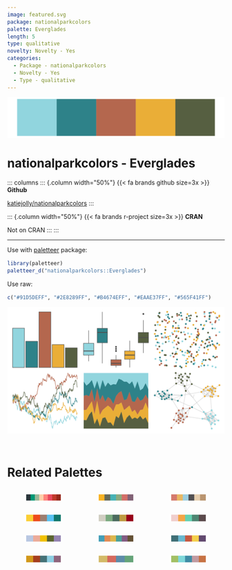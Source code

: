```yaml
---
image: featured.svg
package: nationalparkcolors
palette: Everglades
length: 5
type: qualitative
novelty: Novelty - Yes
categories:
  - Package - nationalparkcolors
  - Novelty - Yes
  - Type - qualitative
---
```


![](featured.svg)

# nationalparkcolors - Everglades 

::: columns
::: {.column width="50%"}
{{< fa brands github size=3x >}}
**Github**

[katiejolly/nationalparkcolors](https://github.com/katiejolly/nationalparkcolors)
:::

::: {.column width="50%"}
{{< fa brands r-project size=3x >}}
**CRAN**

Not on CRAN
:::
:::

<hr> 

Use with [paletteer](https://emilhvitfeldt.github.io/paletteer/) package:

```r
library(paletteer)
paletteer_d("nationalparkcolors::Everglades")
```

Use raw:

```r
c("#91D5DEFF", "#2E8289FF", "#B4674EFF", "#EAAE37FF", "#565F41FF")
``` 

![](examples.svg) 

<br>

# Related Palettes

<div class="list" style="display: grid; grid-template-columns: auto auto auto;"> <figure class="figure">
<a href="../../awtools/a_palette/"> <img src="../../awtools/a_palette/featured.svg" style="width: 100%;" class="figure-img"></a>
</figure> <figure class="figure">
<a href="../../ggthemes/excel_Badge/"> <img src="../../ggthemes/excel_Badge/featured.svg" style="width: 100%;" class="figure-img"></a>
</figure> <figure class="figure">
<a href="../../yarrr/decision/"> <img src="../../yarrr/decision/featured.svg" style="width: 100%;" class="figure-img"></a>
</figure> <figure class="figure">
<a href="../../yarrr/nemo/"> <img src="../../yarrr/nemo/featured.svg" style="width: 100%;" class="figure-img"></a>
</figure> <figure class="figure">
<a href="../../lisa/MarcelDuchamp/"> <img src="../../lisa/MarcelDuchamp/featured.svg" style="width: 100%;" class="figure-img"></a>
</figure> <figure class="figure">
<a href="../../fishualize/Halichoeres_radiatus/"> <img src="../../fishualize/Halichoeres_radiatus/featured.svg" style="width: 100%;" class="figure-img"></a>
</figure> <figure class="figure">
<a href="../../calecopal/superbloom1/"> <img src="../../calecopal/superbloom1/featured.svg" style="width: 100%;" class="figure-img"></a>
</figure> <figure class="figure">
<a href="../../ggthemes/excel_Headlines/"> <img src="../../ggthemes/excel_Headlines/featured.svg" style="width: 100%;" class="figure-img"></a>
</figure> <figure class="figure">
<a href="../../lisa/MarcChagall/"> <img src="../../lisa/MarcChagall/featured.svg" style="width: 100%;" class="figure-img"></a>
</figure> <figure class="figure">
<a href="../../lisa/WassilyKandinsky_1/"> <img src="../../lisa/WassilyKandinsky_1/featured.svg" style="width: 100%;" class="figure-img"></a>
</figure> <figure class="figure">
<a href="../../ggthemes/wsj_rgby/"> <img src="../../ggthemes/wsj_rgby/featured.svg" style="width: 100%;" class="figure-img"></a>
</figure> <figure class="figure">
<a href="../../fishualize/Halichoeres_bivittatus/"> <img src="../../fishualize/Halichoeres_bivittatus/featured.svg" style="width: 100%;" class="figure-img"></a>
</figure> 
</div>
